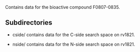 Contains data for the bioactive compound F0807-0835.

## Subdirectories

- cside/ contains data for the C-side search space on rv1821.

- nside/ contains data for the N-side search space on rv1821.

